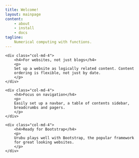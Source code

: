 ```yaml
---
title: Welcome!
layout: mainpage
content:
    - about
    - install
    - docs
tagline:
    Numerical computing with functions.
---
```


<div class="row">

    <div class="col-md-4">
        <h4>For websites, not just blogs</h4>
        <p>
        Set up a website as logically related content. Content
        ordering is flexible, not just by date.
        </p>
    </div>

    <div class="col-md-4">
        <h4>Focus on navigation</h4>
        <p>
        Easily set up a navbar, a table of contents sidebar,
        breadcrumbs and pagers.
        </p>
    </div>

    <div class="col-md-4">
        <h4>Ready for Bootstrap</h4>
        <p>
        Urubu plays well with Bootstrap, the popular framework
        for great looking websites.
        </p>
    </div>

</div>
